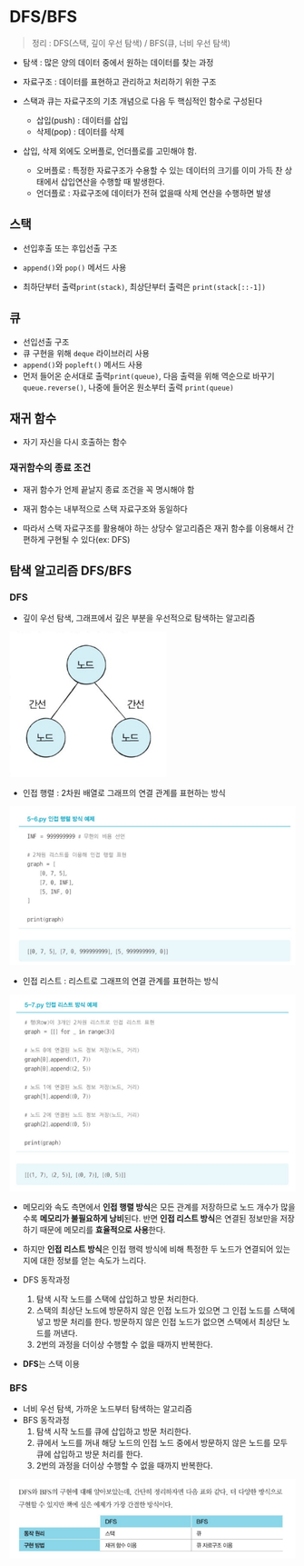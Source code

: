 #  DFS/BFS

> 정리 : DFS(스택, 깊이 우선 탐색) / BFS(큐, 너비 우선 탐색)

- 탐색 : 많은 양의 데이터 중에서 원하는 데이터를 찾는 과정

- 자료구조 : 데이터를 표현하고 관리하고 처리하기 위한 구조

- 스택과 큐는 자료구조의 기초 개념으로 다음 두 핵심적인 함수로 구성된다
  - 삽입(push) : 데이터를 삽입
  - 삭제(pop) : 데이터를 삭제

- 삽입, 삭제 외에도 오버플로, 언더플로를 고민해야 함.

  - 오버플로 : 특정한 자료구조가 수용할 수 있는 데이터의 크기를 이미 가득 찬 상태에서 삽입연산을 수행할 때 발생한다.
  - 언더플로 : 자료구조에 데이터가 전혀 없을때 삭제 연산을 수행하면 발생

  

## 스택

- 선입후출 또는 후입선출 구조

- `append()`와 `pop()` 메서드 사용

- 최하단부터 출력`print(stack)`, 최상단부터 출력은 `print(stack[::-1])`

  

## 큐

- 선입선출 구조
- 큐 구현을 위해 `deque` 라이브러리 사용
- `append()`와 `popleft()` 메서드 사용
- 먼저 들어온 순서대로 출력`print(queue)`, 다음 출력을 위해 역순으로 바꾸기 `queue.reverse()`, 나중에 들어온 원소부터 출력 `print(queue)`



## 재귀 함수

- 자기 자신을 다시 호출하는 함수

### 재귀함수의 종료 조건

- 재귀 함수가 언제 끝날지 종료 조건을 꼭 명시해야 함
- 재귀 함수는 내부적으로 스택 자료구조와 동일하다

- 따라서 스택 자료구조를 활용해야 하는 상당수 알고리즘은 재귀 함수를 이용해서 간편하게 구현될 수 있다(ex: DFS)

  

## 탐색 알고리즘 DFS/BFS

### DFS

- 깊이 우선 탐색, 그래프에서 깊은 부분을 우선적으로 탐색하는 알고리즘

![image-20220217193006186](DFS,BFS.assets/image-20220217193006186.png)

- 인접 행렬 : 2차원 배열로 그래프의 연결 관계를 표현하는 방식

![image-20220217193109815](DFS,BFS.assets/image-20220217193109815.png)

- 인접 리스트 : 리스트로 그래프의 연결 관계를 표현하는 방식

![image-20220217193359807](DFS,BFS.assets/image-20220217193359807.png)

- 메모리와 속도 측면에서 **인접 행렬 방식**은 모든 관계를 저장하므로 노드 개수가 많을수록 **메모리가 불필요하게 낭비**된다. 반면 **인접 리스트 방식**은 연결된 정보만을 저장하기 때문에 메모리를 **효율적으로 사용**한다.

- 하지만 **인접 리스트 방식**은 인접 행력 방식에 비해 특정한 두 노드가 연결되어 있는지에 대한 정보를 얻는 속도가 느리다.



- DFS 동작과정
  1. 탐색 시작 노드를 스택에 삽입하고 방문 처리한다.
  2. 스택의 최상단 노드에 방문하지 않은 인접 노드가 있으면 그 인접 노드를 스택에 넣고 방문 처리를 한다. 방문하지 않은 인접 노드가 없으면 스택에서 최상단 노드를 꺼낸다.
  3. 2번의 과정을 더이상 수행할 수 없을 때까지 반복한다.

- **DFS**는 스택 이용



### BFS

- 너비 우선 탐색, 가까운 노드부터 탐색하는 알고리즘
- BFS 동작과정
  1. 탐색 시작 노드를 큐에 삽입하고 방문 처리한다.
  2. 큐에서 노드를 꺼내 해당 노드의 인접 노드 중에서 방문하지 않은 노드를 모두 큐에 삽입하고 방문 처리를 한다.
  3. 2번의 과정을 더이상 수행할 수 없을 때까지 반복한다.

![image-20220217203656506](DFS,BFS.assets/image-20220217203656506.png)